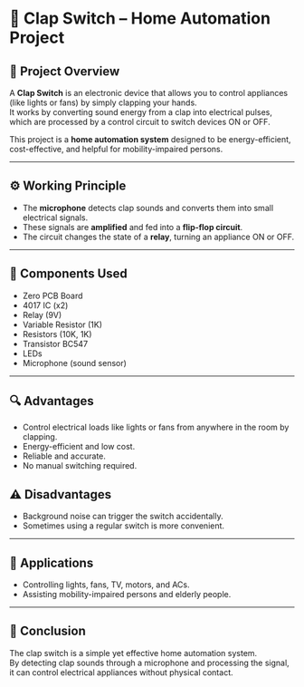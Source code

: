 # 👏 Clap Switch – Home Automation Project

## 📌 Project Overview
A **Clap Switch** is an electronic device that allows you to control appliances (like lights or fans) by simply clapping your hands.  
It works by converting sound energy from a clap into electrical pulses, which are processed by a control circuit to switch devices ON or OFF.

This project is a **home automation system** designed to be energy-efficient, cost-effective, and helpful for mobility-impaired persons.

---

## ⚙ Working Principle
- The **microphone** detects clap sounds and converts them into small electrical signals.
- These signals are **amplified** and fed into a **flip-flop circuit**.
- The circuit changes the state of a **relay**, turning an appliance ON or OFF.

---

## 🔧 Components Used
- Zero PCB Board  
- 4017 IC (x2)  
- Relay (9V)  
- Variable Resistor (1K)  
- Resistors (10K, 1K)  
- Transistor BC547  
- LEDs  
- Microphone (sound sensor)  

---

## 🔍 Advantages
- Control electrical loads like lights or fans from anywhere in the room by clapping.
- Energy-efficient and low cost.
- Reliable and accurate.
- No manual switching required.

## ⚠ Disadvantages
- Background noise can trigger the switch accidentally.
- Sometimes using a regular switch is more convenient.

---

## 📂 Applications
- Controlling lights, fans, TV, motors, and ACs.
- Assisting mobility-impaired persons and elderly people.


---

## 🏁 Conclusion
The clap switch is a simple yet effective home automation system.  
By detecting clap sounds through a microphone and processing the signal, it can control electrical appliances without physical contact.



